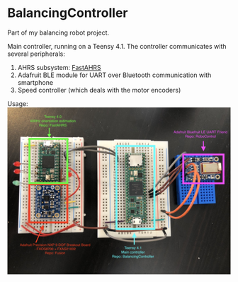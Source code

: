 # BalancingController
Part of my balancing robot project.

Main controller, running on a Teensy 4.1.
The controller communicates with several peripherals:
1. AHRS subsystem: [FastAHRS](https://github.com/vspruyt/FastAhrs)
2. Adafruit BLE module for UART over Bluetooth communication with smartphone
3. Speed controller (which deals with the motor encoders)

Usage:
![alt text](https://github.com/vspruyt/BalancingController/raw/main/schema_pic.jpg "Example use")
